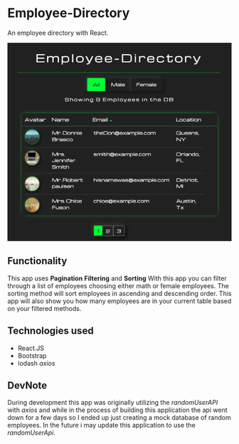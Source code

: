 # Employee-Directory

An employee directory with React.

![preview](public/preview.png)

## Functionality

This app uses **Pagination** **Filtering** and **Sorting**
With this app you can filter through a list of employees choosing either math or female employees.
The sorting method will sort employees in ascending and descending order.
This app will also show you how many employees are in your current table based on your filtered methods.

## Technologies used

- React.JS
- Bootstrap
- lodash
  _axios_

## DevNote

During development this app was originally utilizing the _randomUserAPI_ with _axios_ and while in the process of building this application the api went down for a few days so I ended up just creating a mock database of random employees. In the future i may update this application to use the _randomUserApi_.
